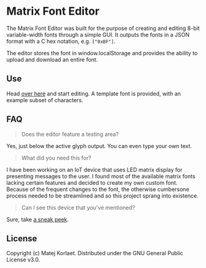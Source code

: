# Matrix Font Editor

The Matrix Font Editor was built for the purpose of creating and editing
8-bit variable-width fonts through a simple GUI.
It outputs the fonts in a JSON format with a C hex notation, e.g. `["0xBF"]`.

The editor stores the font in window.localStorage and provides the ability to
upload and download an entire font.

## Use

Head [over here](https://matrix-font-editor.netlify.app/) and start editing.
A template font is provided, with an example subset of characters.

## FAQ

> Does the editor feature a testing area?

Yes, just below the active glyph output. You can even type your own text.

> What did you need this for?

I have been working on an IoT device that uses LED matrix display for presenting
messages to the user. I found most of the available matrix fonts lacking certain
features and decided to create my own custom font. Because of the frequent
changes to the font, the otherwise cumbersone process needed to be streamlined
and so this project sprang into existence.

> Can I see this device that you've mentioned?

Sure, take [a sneak peek](https://time-tome-tester.netlify.app/).

## License

Copyright (c) Matej Korlaet. Distributed under the GNU General Public License v3.0.